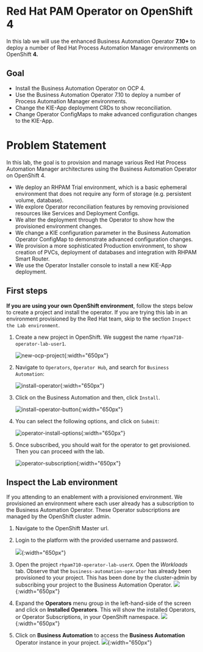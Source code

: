 # Red Hat PAM Operator on OpenShift 4

In this lab we will use the enhanced Business Automation Operator **7.10+** to deploy a number of Red Hat Process Automation Manager environments on OpenShift **4.**

## Goal

-   Install the Business Automation Operator on OCP 4.
-   Use the Business Automation Operator 7.10 to deploy a number of Process Automation Manager environments.
-   Change the KIE-App deployment CRDs to show reconciliation.
-   Change Operator ConfigMaps to make advanced configuration changes to the KIE-App.


# Problem Statement

In this lab, the goal is to provision and manage various Red Hat Process Automation Manager architectures using the Business Automation Operator on OpenShift 4.

-   We deploy an RHPAM Trial environment, which is a basic ephemeral environment that does not require any form of storage (e.g. persistent volume, database).
-   We explore Operator reconciliation features by removing provisioned resources like Services and Deployment Configs.
-   We alter the deployment through the Operator to show how the provisioned environment changes.
-   We change a KIE configuration parameter in the Business Automation Operator ConfigMap to demonstrate advanced configuration changes.
-   We provision a more sophisticated Production environment, to show creation of PVCs, deployment of databases and integration with RHPAM Smart Router.
-   We use the Operator Installer console to install a new KIE-App deployment.

## First steps

**If you are using your own OpenShift environment**, follow the steps below to create a project and install the operator. If you are trying this lab in an environment provisioned by the Red Hat team, skip to the section `Inspect the Lab environment`.

1. Create a new project in OpenShift. We suggest the name `rhpam710-operator-lab-user1`.

	![new-ocp-project](../images/business_automation/operator/new-ocp-project.png){:width="650px"}

2. Navigate to `Operators`, `Operator Hub`, and search for `Business Automation`:

	![install-operator](../images/business_automation/operator/install-operator.png){:width="650px"}

3. Click on the Business Automation and then, click `Install`. 

	![install-operator-button](../images/business_automation/operator/install-operator-button.png){:width="650px"}

4. You can select the following options, and click on `Submit`:

	![operator-install-options](../images/business_automation/operator/operator-install-options.png){:width="650px"}

5. Once subscribed, you should wait for the operator to get provisioned. Then you can proceed with the lab.

	![operator-subscription](../images/business_automation/operator/operator-subscription.png){:width="650px"}

## Inspect the Lab environment

If you attending to an enablement with a provisioned environment. We provisioned an environment where each user already has a subscription to the Business Automation Operator. These Operator subscriptions are managed by the OpenShift cluster admin.

1.  Navigate to the OpenShift Master url.
2.  Login to the platform with the provided username and password.

	![](../images/business_automation/operator/operator-lab-project-user.png){:width="650px"}

1.  Open the project `rhpam710-operator-lab-userX`. Open the *Workloads* tab. Observe that the `business-automation-operator` has already been provisioned to your project. This has been done by the cluster-admin by subscribing your project to the Business Automation Operator. ![](../images/business_automation/operator/operator-lab-ba-operator-workload.png){:width="650px"}

2.  Expand the **Operators** menu group in the left-hand-side of the screen and click on **Installed Operators**. This will show the installed Operators, or Operator Subscriptions, in your OpenShift namespace. ![](../images/business_automation/operator/operator-lab-installed-operators.png){:width="650px"}

3.  Click on **Business Automation** to access the **Business Automation** Operator instance in your project. ![](../images/business_automation/operator/operator-lab-ba-operator-overview.png){:width="650px"}

